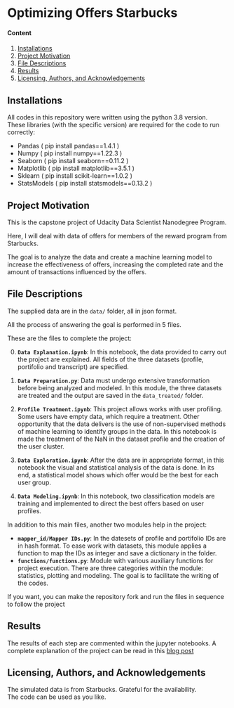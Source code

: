 # Optimizing Offers Starbucks

#### Content
1. [Installations](#what)
2. [Project Motivation](#why)
3. [File Descriptions](#how)
4. [Results](#results)
5. [Licensing, Authors, and Acknowledgements](#lic)


## Installations <a name="what"></a>

All codes in this repository were written using the python 3.8 version.  
These libraries (with the specific version) are required for the code to run correctly:
- Pandas ( pip install pandas==1.4.1 )  
- Numpy ( pip install numpy==1.22.3 )  
- Seaborn ( pip install seaborn==0.11.2 )  
- Matplotlib ( pip install matplotlib==3.5.1 )
- Sklearn ( pip install scikit-learn==1.0.2 )  
- StatsModels ( pip install statsmodels==0.13.2 )


## Project Motivation <a name="why"></a>

This is the capstone project of Udacity Data Scientist Nanodegree Program.

Here, I will deal with data of offers for members of the reward program from Starbucks.

The goal is to analyze the data and create a machine learning model to increase the effectiveness of offers, increasing the completed rate and the amount of transactions influenced by the offers.


## File Descriptions<a name="how"></a>

The supplied data are in the `data/` folder, all in json format. 

All the process of answering the goal is performed in 5 files.

These are the files to complete the project:

0. **`Data Explanation.ipynb`**: In this notebook, the data provided to carry out the project are explained. All fields of the three datasets (profile, portifolio and transcript) are specified.   

1. **`Data Preparation.py`**: Data must undergo extensive transformation before being analyzed and modeled. In this module, the three datasets are treated and the output are saved in the `data_treated/` folder.

1. **`Profile Treatment.ipynb`**: This project allows works with user profiling. Some users have empty data, which require a treatment. Other opportunity that the data delivers is the use of non-supervised methods of machine learning to identify groups in the data.
In this notebook is made the treatment of the NaN in the dataset profile and the creation of the user cluster.
1. **`Data Exploration.ipynb`**: After the data are in appropriate format, in this notebook the visual and statistical analysis of the data is done. In its end, a statistical model shows which offer would be the best for each user group.
1. **`Data Modeling.ipynb`**: In this notebook, two classification models are training and implemented to direct the best offers based on user profiles.

In addition to this main files, another two modules help in the project:

- **`mapper_id/Mapper IDs.py`**: In the datesets of profile and portifolio IDs are in hash format. To ease work with datasets, this module applies a function to map the IDs as integer and save a dictionary in the folder.
- **`functions/functions.py`**: Module with various auxiliary functions for project execution. There are three categories within the module: statistics, plotting and modeling. The goal is to facilitate the writing of the codes.

If you want, you can make the repository fork and run the files in sequence to follow the project

## Results <a name="results"></a>

The results of each step are commented within the jupyter notebooks.
A complete explanation of the project can be read in this [blog post](https://medium.com/@ismaelfmiranda/lets-have-a-coffee-data-modeling-of-offers-from-starbucks-4f83af93aa23)
  

## Licensing, Authors, and Acknowledgements<a name="lic"></a>

The simulated data is from Starbucks. Grateful for the availability.     
The code can be used as you like.
